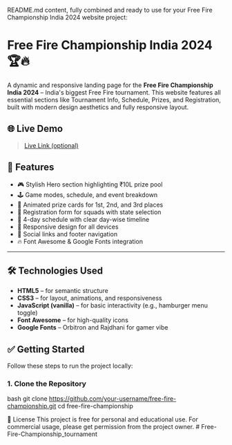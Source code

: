  README.md content, fully combined and ready to use for your Free Fire Championship India 2024 website project:



# Free Fire Championship India 2024 🏆🔥

A dynamic and responsive landing page for the **Free Fire Championship India 2024** – India's biggest Free Fire tournament. This website features all essential sections like Tournament Info, Schedule, Prizes, and Registration, built with modern design aesthetics and fully responsive layout.



## 🌐 Live Demo

> [Live Link (optional)](https://your-live-demo-link.com)



## 🚀 Features

- 🎮 Stylish Hero section highlighting ₹10L prize pool
- 🕹️ Game modes, schedule, and event breakdown
- 🏅 Animated prize cards for 1st, 2nd, and 3rd places
- 📝 Registration form for squads with state selection
- 📅 4-day schedule with clear day-wise timeline
- 📱 Responsive design for all devices
- 📌 Social links and footer navigation
- 🔥 Font Awesome & Google Fonts integration

---

## 🛠️ Technologies Used

- **HTML5** – for semantic structure
- **CSS3** – for layout, animations, and responsiveness
- **JavaScript (vanilla)** – for basic interactivity (e.g., hamburger menu toggle)
- **Font Awesome** – for high-quality icons
- **Google Fonts** – Orbitron and Rajdhani for gamer vibe



## ✅ Getting Started

Follow these steps to run the project locally:

### 1. Clone the Repository

bash
git clone https://github.com/your-username/free-fire-championship.git
cd free-fire-championship

📄 License
This project is free for personal and educational use. For commercial usage, please get permission from the project owner.
#   F r e e - F i r e - C h a m p i o n s h i p _ t o u r n a m e n t  
 